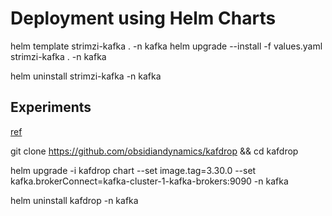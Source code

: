 # Deployment using Helm Charts


helm template strimzi-kafka . -n kafka
helm upgrade --install -f values.yaml strimzi-kafka . -n kafka


helm uninstall strimzi-kafka -n kafka


## Experiments

[ref](https://github.com/obsidiandynamics/kafdrop)

git clone https://github.com/obsidiandynamics/kafdrop && cd kafdrop

helm upgrade -i kafdrop chart --set image.tag=3.30.0 --set kafka.brokerConnect=kafka-cluster-1-kafka-brokers:9090 -n kafka


helm uninstall kafdrop -n kafka